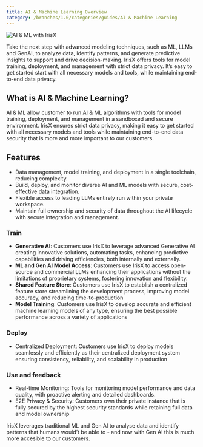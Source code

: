 ```yaml
---
title: AI & Machine Learning Overview
category: /branches/1.0/categories/guides/AI & Machine Learning
---
```


![AI & ML with IrisX](https://cdn.statically.io/gh/trackunit/developer-hub/master/guides/ai-ml/ai-irisX.png)

Take the next step with advanced modeling techniques, such as ML, LLMs and GenAI, to analyze data, identify patterns, and generate predictive insights to support and drive decision-making. IrisX offers tools for model training, deployment, and management with strict data privacy. It’s easy to get started start with all necessary models and tools, while maintaining end-to-end data privacy.

## What is AI & Machine Learning?
AI & ML allow customer to run AI & ML algorithms with tools for model training, deployment, and management in a sandboxed and secure environment. IrisX ensures strict data privacy, making it easy to get started with all necessary models and tools while maintaining end-to-end data security that is more and more important to our customers.

## Features
- Data management, model training, and deployment in a single toolchain, reducing complexity.
- Build, deploy, and monitor diverse AI and ML models with secure, cost-effective data integration.
- Flexible access to leading LLMs entirely run within your private workspace.
- Maintain full ownership and security of data throughout the AI lifecycle with secure integration and management.

### Train
- **Generative AI**: Customers use IrisX to leverage advanced Generative AI creating innovative solutions, automating tasks, enhancing predictive capabilities and driving efficiencies, both internally and externally.
- **ML and Gen AI Model Access**: Customers use IrisX to access open-source and commercial LLMs enhancing their applications without the limitations of proprietary systems, fostering innovation and flexibility.
- **Shared Feature Store**: Customers use IrisX to establish a centralized feature store streamlining the development process, improving model accuracy, and reducing time-to-production
- **Model Training**: Customers use IrisX to develop accurate and efficient machine learning models of any type, ensuring the best possible performance across a variety of applications

### Deploy
- Centralized Deployment: Customers use IrisX to deploy models seamlessly and efficiently as their centralized deployment system ensuring consistency, reliability, and scalability in production

### Use and feedback
- Real-time Monitoring: Tools for monitoring model performance and data quality, with proactive alerting and detailed dashboards.
- E2E Privacy & Security: Customers own their private instance that is fully secured by the highest security standards while retaining full data and model ownership

IrisX leverages traditional ML and Gen AI to analyse data and identify patterns that humans would’t be able to - and now with Gen AI this is much more accesible to our customers.
